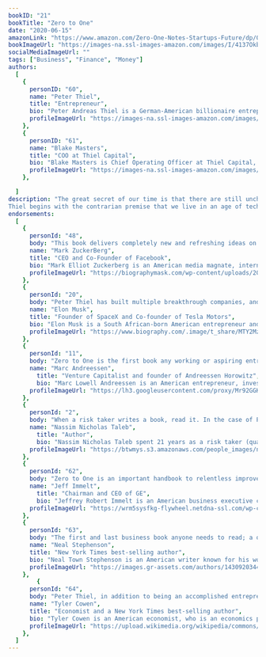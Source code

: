 ```yaml
---
bookID: "21"
bookTitle: "Zero to One"
date: "2020-06-15"
amazonLink: "https://www.amazon.com/Zero-One-Notes-Startups-Future/dp/0804139296"
bookImageUrl: "https://images-na.ssl-images-amazon.com/images/I/4137OkbPQ4L._SX331_BO1,204,203,200_.jpg"
socialMediaImageUrl: ""
tags: ["Business", "Finance", "Money"]
authors:
  [
    {
      personID: "60",
      name: "Peter Thiel",
      title: "Entrepreneur",
      bio: "Peter Andreas Thiel is a German-American billionaire entrepreneur and venture capitalist. He is a co-founder of PayPal, Palantir Technologies and Founders Fund.",
      profileImageUrl: "https://images-na.ssl-images-amazon.com/images/I/41brUP+6SAL._SY75_.jpg",
	},
	{
      personID: "61",
      name: "Blake Masters",
      title: "COO at Thiel Capital",
      bio: "Blake Masters is Chief Operating Officer at Thiel Capital, President of The Thiel Foundation, and co-author, with Peter Thiel, of Zero to One. He went to Stanford and Stanford Law School, co-founded Judicata and Spar, and previously worked at Box and Founders Fund. He lives in Tucson, AZ with his wife and two boys.",
      profileImageUrl: "https://images-na.ssl-images-amazon.com/images/I/61HmASreTqL._SY75_.jpg",
	},

  ]
description: "The great secret of our time is that there are still uncharted frontiers to explore and new inventions to create. In Zero to One, legendary entrepreneur and investor Peter Thiel shows how we can find singular ways to create those new things.
Thiel begins with the contrarian premise that we live in an age of technological stagnation, even if we’re too distracted by shiny mobile devices to notice. Information technology has improved rapidly, but there is no reason why progress should be limited to computers or Silicon Valley. Progress can be achieved in any industry or area of business. It comes from the most important skill that every leader must master: learning to think for yourself."
endorsements:
  [
    {
      personId: "48",
      body: "This book delivers completely new and refreshing ideas on how to create value in the world.",
      name: "Mark ZuckerBerg",
	  title: "CEO and Co-Founder of Facebook",
	  bio: "Mark Elliot Zuckerberg is an American media magnate, internet entrepreneur, and philanthropist. He is known for co-founding Facebook, Inc. and serves as its chairman, chief executive officer, and controlling shareholder.",
      profileImageUrl: "https://biographymask.com/wp-content/uploads/2020/05/Mark-Zuckerberg.jpg",
	},
	{
      personId: "20",
      body: "Peter Thiel has built multiple breakthrough companies, and Zero to One shows how.",
      name: "Elon Musk",
	  title: "Founder of SpaceX and Co-founder of Tesla Motors",
	  bio: "Elon Musk is a South African-born American entrepreneur and businessman who founded X.com in 1999 (which later became PayPal), SpaceX in 2002 and Tesla Motors in 2003. Musk became a multimillionaire in his late 20s when he sold his start-up company, Zip2, to a division of Compaq Computers.",
      profileImageUrl: "https://www.biography.com/.image/t_share/MTY2MzU3Nzk2OTM2MjMwNTkx/elon_musk_royal_society.jpg",
	},
	{
      personId: "11",
      body: "Zero to One is the first book any working or aspiring entrepreneur must read—period.",
      name: "Marc Andreessen",
	    title: "Venture Capitalist and founder of Andreessen Horowitz",
	    bio: "Marc Lowell Andreessen is an American entrepreneur, investor, and software engineer. He is the co-author of Mosaic, the first widely used web browser; co-founder of Netscape; and co-founder and general partner of Silicon Valley venture capital firm Andreessen Horowitz.",
      profileImageUrl: "https://lh3.googleusercontent.com/proxy/Mr92GGKMSza1QI-zFd-a9rHbbQXMqDxk84fCVoioSdhkWYHHFHGW0oszz0DhOOA_2CPVa-dtaJP7CpAWNbjCwG4xOfk68lv8EA89Qq0wG4qlN9_D",
	},
	{
      personId: "2",
      body: "When a risk taker writes a book, read it. In the case of Peter Thiel, read it twice. Or, to be safe, three times. This is a classic..",
      name: "Nassim Nicholas Taleb",
	    title: "Author",
	    bio: "Nassim Nicholas Taleb spent 21 years as a risk taker (quantitative  trader) before becoming a researcher in philosophical, mathematical and (mostly) practical problems with probability. Taleb is the author of a multivolume essay, the Incerto (The Black Swan, Fooled by Randomness, Antifragile, and Skin in the Game) covering broad facets of uncertainty. It has been published  into 41 languages.In addition to his trader life, Taleb has also written, as a backup of the Incerto, more than 70 scholarly papers in mathematical statistics, quantitative finance, statistical physics, philosophy, ethics, economics, & international affairs, around the notion of risk and probability  (grouped in the Technical Incerto ).'",
      profileImageUrl: "https://btwmys.s3.amazonaws.com/people_images/nassim-nicholas-taleb.png",
	},
	{
      personId: "62",
      body: "Zero to One is an important handbook to relentless improvement for big companies and beginning entrepreneurs alike. Read it, accept Peter’s challenge, and build a business beyond expectations.",
      name: "Jeff Immelt",
	    title: "Chairman and CEO of GE",
	    bio: "Jeffrey Robert Immelt is an American business executive currently working as a venture partner at New Enterprise Associates. He stepped down as CEO of the U.S.-based conglomerate General Electric on August 1, 2017 and retired from his position as chairman of the board of GE on October 2, 2017",
      profileImageUrl: "https://wrm5sysfkg-flywheel.netdna-ssl.com/wp-content/uploads/2018/02/Former-GE-CEO-Jeff-Immelt-Appointed-Chairman-of-athenahealth.jpg",
	},
	{
      personId: "63",
      body: "The first and last business book anyone needs to read; a one in a world of zeroes.",
      name: "Neal Stephenson",
	  title: "New York Times best-selling author",
	  bio: "Neal Town Stephenson is an American writer known for his works of speculative fiction. His novels have been categorized as science fiction, historical fiction, cyberpunk, postcyberpunk, and baroque.",
      profileImageUrl: "https://images.gr-assets.com/authors/1430920344p8/545.jpg",
	},
		{
      personId: "64",
      body: "Peter Thiel, in addition to being an accomplished entrepreneur and investor, is also one of the leading public intellectuals of our time. Read this book to get your first glimpse of how and why that is true.",
      name: "Tyler Cowen",
	  title: "Economist and a New York Times best-selling author",
	  bio: "Tyler Cowen is an American economist, who is an economics professor at George Mason University, where he holds the Holbert L. Harris chair in the economics department. He hosts the economics blog Marginal Revolution, together with co-author Alex Tabarrok.",
      profileImageUrl: "https://upload.wikimedia.org/wikipedia/commons/9/97/Tyler_Cowen_1.jpg",
	},
  ]
---
```

